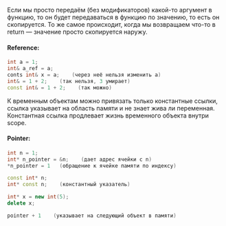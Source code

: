 Если мы просто передаём (без модификаторов) какой-то аргумент в функцию, то он будет передаваться в функцию по значению, то есть он скопируется. То же самое происходит, когда мы возвращаем что-то в return — значение просто скопируется наружу.

#### Reference:
```cpp
int a = 1;  
int& a_ref = a;
conts int& x = a;    (через неё нельзя изменить a)
int& = 1 + 2;    (так нельзя, 3 умирает)
const int& = 1 + 2;    (так можно)
```

К временным объектам можно привязать только константные ссылки, ссылка указывает на область памяти и не знает жива ли переменная.
Константная ссылка продлевает жизнь временного объекта внутри scope.

#### Pointer:
```cpp
int n = 1;
int* n_pointer = &n;    (дает адрес ячейки с n)
*n_pointer = 1   (обращение к ячейке памяти по индексу)

const int* n; 
int* const n;    (константный указатель)

int* x = new int(5);
delete x;

pointer + 1    (указывает на следующий объект в памяти)
```

